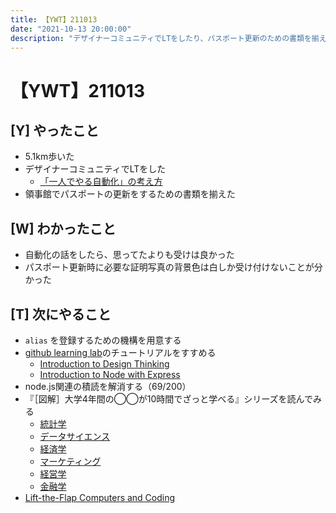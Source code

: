 ```yaml
---
title: 【YWT】211013
date: "2021-10-13 20:00:00"
description: "デザイナーコミュニティでLTをしたり、パスポート更新のための書類を揃えたりした"
---
```


# 【YWT】211013

## [Y] やったこと

- 5.1km歩いた
- デザイナーコミュニティでLTをした
  - [「一人でやる自動化」の考え方](https://docs.google.com/presentation/d/1CSfY35ZDu4se9anteVmLFT0np4ZDPvfxF_agOPhYRbk/edit)
- 領事館でパスポートの更新をするための書類を揃えた

## [W] わかったこと

- 自動化の話をしたら、思ってたよりも受けは良かった
- パスポート更新時に必要な証明写真の背景色は白しか受け付けないことが分かった

## [T] 次にやること

- `alias` を登録するための機構を用意する
- [github learning lab](https://lab.github.com/githubtraining)のチュートリアルをすすめる
  - [Introduction to Design Thinking](https://lab.github.com/githubtraining/introduction-to-design-thinking)
  - [Introduction to Node with Express](https://lab.github.com/everydeveloper/introduction-to-node-with-express)
- node.js関連の積読を解消する（69/200）
- 『［図解］大学4年間の◯◯が10時間でざっと学べる』シリーズを読んでみる
  - [統計学](https://www.amazon.co.jp/dp/B07PXB4NN9)
  - [データサイエンス](https://www.amazon.co.jp/dp/B07XNW3TQM)
  - [経済学](https://www.amazon.co.jp/dp/B01KNLFHH6)
  - [マーケティング](https://www.amazon.co.jp/dp/B07BNC2SV3)
  - [経営学](https://www.amazon.co.jp/dp/B071SKDF3L)
  - [金融学](https://www.amazon.co.jp/dp/B07BB6Z7FW)
- [Lift-the-Flap Computers and Coding](https://www.amazon.co.jp/dp/1409591514)
